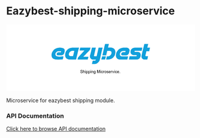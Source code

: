# Eazybest-shipping-microservice

![ScreenShot](/assets/banner.jpg)

Microservice for eazybest shipping module.

### API Documentation
[Click here to browse API documentation](https://documenter.getpostman.com/view/5909130/UVR7MUiZ)